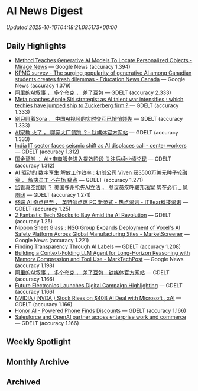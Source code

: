 # AI News Digest

_Updated 2025-10-16T04:18:21.085173+00:00_

## Daily Highlights

- [Method Teaches Generative AI Models To Locate Personalized Objects - Mirage News](./daily/0c2c1dae1fbdbc69.md) — Google News (accuracy 1.394)
- [KPMG survey - The surging popularity of generative AI among Canadian students creates fresh dilemmas - Education News Canada](./daily/111d3eab37276093.md) — Google News (accuracy 1.379)
- [阿里的AI叙事 ， 多个夸克 ， 差了豆包](./daily/f2bd03f48eb71adb.md) — GDELT (accuracy 2.333)
- [Meta poaches Apple Siri strategist as AI talent war intensifies ; which techies have jumped ship to Zuckerberg firm ? ](./daily/32dd84f5eaba5c5c.md) — GDELT (accuracy 1.333)
- [别只盯着Sora ， 中国AI视频的实时交互已悄悄领先](./daily/7998f707012b2b3e.md) — GDELT (accuracy 1.333)
- [  AI家教  火了 ， 哪家大厂领跑 ？- 钛媒体官方网站](./daily/15f4ad15d06954b9.md) — GDELT (accuracy 1.333)
- [India IT sector faces seismic shift as AI displaces call - center workers](./daily/82a1e881d540166a.md) — GDELT (accuracy 1.312)
- [国金证券 ： AI+电商服务进入提效阶段 关注后续业绩兑现](./daily/11c4a288ce610bd3.md) — GDELT (accuracy 1.312)
- [AI 驱动的  数字孪生  解放工作效率 : 初创公司 Viven 获3500万美元种子轮融资 ， 解决员工  不在场  痛点](./daily/e32e512e8eb5be31.md) — GDELT (accuracy 1.271)
- [监管真空加剧 ？ 美国多州抢先AI立法 ， 参议员疾呼联邦法案  势在必行 _ 凤凰网](./daily/3d4caf3c39037225.md) — GDELT (accuracy 1.271)
- [终端 AI 奇点已至 ， 英特尔点燃 PC 新范式 - 热点资讯 - ITBear科技资讯](./daily/7235b20286ada042.md) — GDELT (accuracy 1.25)
- [2 Fantastic Tech Stocks to Buy Amid the AI Revolution](./daily/65ecc9b1c11ee748.md) — GDELT (accuracy 1.25)
- [Nippon Sheet Glass : NSG Group Expands Deployment of Voxel's AI Safety Platform Across Global Manufacturing Sites - MarketScreener](./daily/db013051f8425aa0.md) — Google News (accuracy 1.221)
- [Finding Transparency Through AI Labels](./daily/b2970f613f2d4840.md) — GDELT (accuracy 1.208)
- [Building a Context-Folding LLM Agent for Long-Horizon Reasoning with Memory Compression and Tool Use - MarkTechPost](./daily/c1f633adde073fbe.md) — Google News (accuracy 1.198)
- [阿里的AI叙事 ， 多个夸克 ， 差了豆包 - 钛媒体官方网站](./daily/62edd6429bea7531.md) — GDELT (accuracy 1.166)
- [Future Electronics Launches Digital Campaign Highlighting](./daily/4cb4e8c0052e8a50.md) — GDELT (accuracy 1.166)
- [NVIDIA ( NVDA ) Stock Rises on $40B AI Deal with Microsoft , xAI](./daily/9340248627825df6.md) — GDELT (accuracy 1.166)
- [Honor AI - Powered Phone Finds Discounts](./daily/112159bed0dd73fa.md) — GDELT (accuracy 1.166)
- [Salesforce and OpenAI partner across enterprise work and commerce](./daily/c136bdadc0fd4329.md) — GDELT (accuracy 1.166)

## Weekly Spotlight


## Monthly Archive


## Archived
